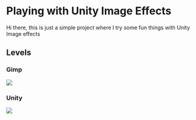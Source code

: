 # Playing with Unity Image Effects


Hi there, this is just a simple project where I try some fun things with Unity Image effects


## Levels


### Gimp

![](http://i.giphy.com/26uf1bHOs5fPqfhfi.gif)

### Unity


![](http://i.giphy.com/3o6ZtjtTjuwE4aYtyg.gif)